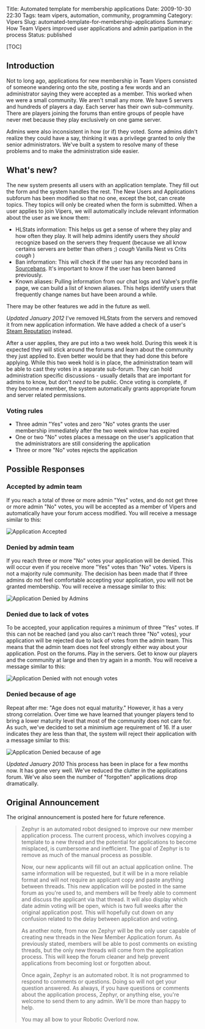 Title: Automated template for membership applications
Date: 2009-10-30 22:30
Tags: team vipers, automation, community, programming
Category: Vipers
Slug: automated-template-for-membership-applications
Summary: How Team Vipers improved user applications and admin partipation in the process
Status: published

[TOC]

## Introduction

Not to long ago, applications for new membership in Team Vipers consisted of someone wandering onto the site, posting a 
few words and an administrator saying they were accepted as a member. This worked when we were a small community. We 
aren't small any more. We have 5 servers and hundreds of players a day. Each server has their own sub-community. There 
are players joining the forums than entire groups of people have never met because they play exclusively on one game server. 

Admins were also inconsistent in how (or if) they voted. Some admins didn't realize they could have a say, thinking it 
was a privilege granted to only the senior administrators. We've built a system to resolve many of these problems and to 
make the administration side easier.

## What's new?

The new system presents all users with an application template. They fill out the form and the system handles the rest. 
The New Users and Applications subforum has been modified so that no one, except the bot, can create topics. They 
topics will only be created when the form is submitted. When a user applies to join Vipers, we will automatically 
include relevant information about the user as we know them:

 - HLStats information: This helps us get a sense of where they play and how often they play. It will help admins identify 
 users they *should* recognize based on the servers they frequent (because we all know certains servers are better than 
 others ;) *cough* Vanilla Nest vs Crits *cough* )
 - Ban information: This will check if the user has any recorded bans in [Sourcebans][1]. It's important to know if the 
 user has been banned previously. 
 - Known aliases: Pulling information from our chat logs and Valve's profile page, we can build a list of known aliases. 
 This helps identify users that frequently change names but have been around a while. 
 
There may be other features we add in the future as well. 

*Updated January 2012* I've removed HLStats from the servers and removed it from new application information. We have 
added a check of a user's [Steam Reputation][2] instead.

After a user applies, they are put into a two week hold. During this week it is expected they will stick around the forums 
and learn about the community they just applied to. Even better would be that they had done this before applying. While 
this two week hold is in place, the administration team will be able to cast they votes in a separate sub-forum. They can 
hold administration specific discussions - usually details that are important for admins to know, but don't *need* to be 
public. Once voting is complete, if they become a member, the system automatically grants appropriate forum and server 
related permissions.

### Voting rules

 - Three admin "Yes" votes and zero "No" votes grants the user membership immediately after the two week window has expired
 - One or two "No" votes places a message on the user's application that the administrators are still considering the application
 - Three or more "No" votes rejects the application

## Possible Responses

### Accepted by admin team

If you reach a total of three or more admin "Yes" votes, and do not get three or more admin "No" votes, you will be accepted 
as a member of Vipers and automatically have your forum access modified. You will receive a message similar to this:

![Application Accepted][3]

### Denied by admin team

If you reach three or more "No" votes your application will be denied. This will occur even if you receive more "Yes" votes
than "No" votes. Vipers is not a majority rule community. The decision has been made that if three admins do not feel comfortable
accepting your application, you will not be granted membership. You will receive a message similar to this:

![Application Denied by Admins][4]

### Denied due to lack of votes

To be accepted, your application requires a minimum of three "Yes" votes. If this can not be reached (and you also can't reach
 three "No" votes), your application will be rejected due to lack of votes from the admin team. This means that the admin team
 does not feel strongly either way about your application. Post on the forums. Play in the servers. Get to know our players
 and the community at large and then try again in a month. You will receive a message similar to this:

![Application Denied with not enough votes][5]

### Denied because of age

Repeat after me: "Age does not equal maturity." However, it has a very strong correlation. Over time we have learned that younger
 players tend to bring a lower maturity level that most of the community does not care for. As such, we've decided to set a minimium
 age requirement of 16. If a user indicates they are less than that, the system will reject their application with a message similar to
 this:
 
![Application Denied because of age][6]


 
*Updated January 2010* This process has been in place for a few months now. It has gone very well. We've reduced the clutter 
in the applications forum. We've also seen the number of "forgotten" applications drop dramatically. 


## Original Announcement

The original announcement is posted here for future reference.

> Zephyr is an automated robot designed to improve our new member application process. The current process, which involves copying a template to a new thread and the potential for applications to become misplaced, is cumbersome and inefficient. The goal of Zephyr is to remove as much of the manual process as possible.
>
> Now, our new applicants will fill out an actual application online. The same information will be requested, but it will be in a more reliable format and will not require an applicant copy and paste anything between threads. This new application will be posted in the same forum as you're used to, and members will be freely able to comment and discuss the applicant via that thread. It will also display which date admin voting will be open, which is two full weeks after the original application post. This will hopefully cut down on any confusion related to the delay between application and voting.
>
> As another note, from now on Zephyr will be the only user capable of creating new threads in the New Member Application forum. As previously stated, members will be able to post comments on existing threads, but the only new threads will come from the application process. This will keep the forum cleaner and help prevent applications from becoming lost or forgotten about.
>
> Once again, Zephyr is an automated robot. It is not programmed to respond to comments or questions. Doing so will not get your question answered. As always, if you have questions or comments about the application process, Zephyr, or anything else, you're welcome to send them to any admin. We'll be more than happy to help.
>
> You may all bow to your Robotic Overlord now.



 [1]: http://www.sourcebans.net/
 [2]: http://steamrep.com/api.php
 [3]: {attach}images/application-accepted.png
 [4]: {attach}images/application-denied.png
 [5]: {attach}images/application-denied-not-enough-votes.png
 [6]: {attach}images/application-denied-underage.png